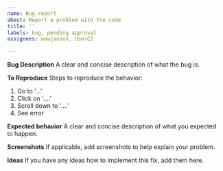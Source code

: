 ```yaml
---
name: Bug report
about: Report a problem with the code
title: ''
labels: bug, pending approval
assignees: newjanson, UserC2

---
```


**Bug Description**
A clear and concise description of what the bug is.

**To Reproduce**
Steps to reproduce the behavior:
1. Go to '...'
2. Click on '....'
3. Scroll down to '....'
4. See error

**Expected behavior**
A clear and concise description of what you expected to happen.

**Screenshots**
If applicable, add screenshots to help explain your problem.

**Ideas**
If you have any ideas how to implement this fix, add them here.
